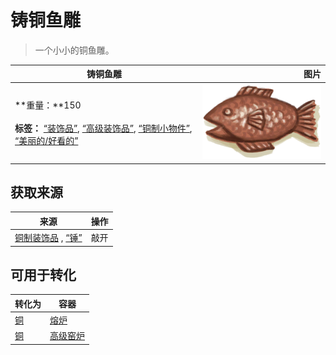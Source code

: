 # 铸铜鱼雕  
> 一个小小的铜鱼雕。  
  
  铸铜鱼雕  |   图片   
 ----  |  ----:   
 **重量：**150<br><br>**标签：**	[“装饰品”](tag_Decoration.md), [“高级装饰品”](tag_DecorationAdv.md), [“铜制小物件”](tag_CopperSmall.md), [“美丽的/好看的”](tag_Pretty.md)  |  ![](Sprite/CopperDecoration_Fish.png)   
  
## 获取来源  
来源  |  操作  
----  |  ----  
[铜制装饰品](CopperDecoration_Mold.md) , [“锤”](tag_Hammer.md)  |  敲开  
## 可用于转化  
转化为  |  容器  
----  |  ----  
[铜](Copper.md)  |  [熔炉](Forge.md)  
[铜](Copper.md)  |  [高级窑炉](KilnAdvanced.md)  
